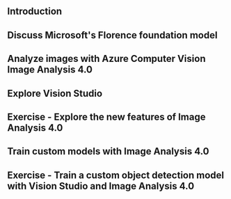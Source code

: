 ## Introduction
## Discuss Microsoft's Florence foundation model
## Analyze images with Azure Computer Vision Image Analysis 4.0
## Explore Vision Studio
## Exercise - Explore the new features of Image Analysis 4.0
## Train custom models with Image Analysis 4.0
## Exercise - Train a custom object detection model with Vision Studio and Image Analysis 4.0